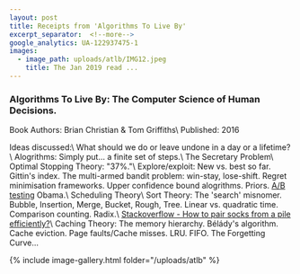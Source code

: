 ```yaml
---
layout: post
title: Receipts from 'Algorithms To Live By'
excerpt_separator:  <!--more-->
google_analytics: UA-122937475-1
images:
  - image_path: uploads/atlb/IMG12.jpeg
    title: The Jan 2019 read ...
---
```


### Algorithms To Live By: The Computer Science of Human Decisions.

Book Authors: Brian Christian & Tom Griffiths\\
Published: 2016

Ideas discussed:\\
What should we do or leave undone in a day or a lifetime?\\
Alogrithms: Simply put... a finite set of steps.\\
The Secretary Problem\\
Optimal Stopping Theory: "37%."\\
Explore/exploit: New vs. best so far. Gittin's index. The multi-armed bandit problem: win-stay, lose-shift. Regret minimisation frameworks. Upper confidence bound alogrithms. Priors. <a href="https://www.mailmunch.com/blog/ab-testing-got-obama-60-million/">A/B testing</a> Obama.\\
Scheduling Theory\\
Sort Theory: The 'search' misnomer. Bubble, Insertion, Merge, Bucket, Rough, Tree. Linear vs. quadratic time. Comparison counting. Radix.\\
<a href="https://stackoverflow.com/questions/14415881/how-to-pair-socks-from-a-pile-efficiently">Stackoverflow - How to pair socks from a pile efficiently?</a>\\
Caching Theory: The memory hierarchy. Bélády's algorithm. Cache eviction. Page faults/Cache misses. LRU. FIFO. The Forgetting Curve...

{% include image-gallery.html folder="/uploads/atlb" %}
